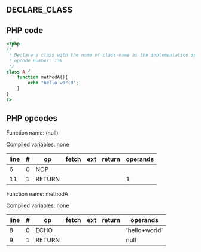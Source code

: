DECLARE\_CLASS
--------------

PHP code
--------

``` php
<?php
/*
 * Declare a class with the name of class-name as the implementation specified by ID.
 * opcode number: 139
 */
class A {
    function methodA(){
        echo "hello world";
    }
}
?>
```

PHP opcodes
-----------

Function name: (null)

Compiled variables: none

| line | \#  | op     | fetch | ext | return | operands |
|------|-----|--------|-------|-----|--------|----------|
| 6    | 0   | NOP    |       |     |        |          |
| 11   | 1   | RETURN |       |     |        | 1        |

Function name: methodA

Compiled variables: none

| line | \#  | op     | fetch | ext | return | operands      |
|------|-----|--------|-------|-----|--------|---------------|
| 8    | 0   | ECHO   |       |     |        | 'hello+world' |
| 9    | 1   | RETURN |       |     |        | null          |
